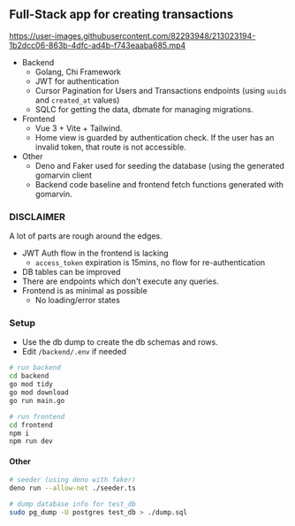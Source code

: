 ## Full-Stack app for creating transactions

https://user-images.githubusercontent.com/82293948/213023194-1b2dcc06-863b-4dfc-ad4b-f743eaaba685.mp4

- Backend
  - Golang, Chi Framework 
  - JWT for authentication
  - Cursor Pagination for Users and Transactions endpoints (using `uuids` and `created_at` values)
  - SQLC for getting the data, dbmate for managing migrations.
- Frontend
  - Vue 3 + Vite + Tailwind.
  - Home view is guarded by authentication check. If the user has an invalid token, that route is not accessible.
- Other
  - Deno and Faker used for seeding the database (using the generated gomarvin client
  - Backend code baseline and frontend fetch functions generated with gomarvin.

### DISCLAIMER

A lot of parts are rough around the edges.

- JWT Auth flow in the frontend is lacking
  - `access_token` expiration is 15mins, no flow for re-authentication
- DB tables can be improved
- There are endpoints which don't execute any queries.
- Frontend is as minimal as possible
  - No loading/error states

### Setup

- Use the db dump to create the db schemas and rows.
- Edit `/backend/.env` if needed

```bash
# run backend
cd backend
go mod tidy
go mod download
go run main.go

# run frontend
cd frontend
npm i
npm run dev
```

#### Other

```bash
# seeder (using deno with faker)
deno run --allow-net ./seeder.ts

# dump database info for test_db
sudo pg_dump -U postgres test_db > ./dump.sql
```
